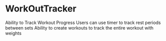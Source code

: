 # WorkOutTracker
Ability to Track Workout Progress
Users can use timer to track rest periods between sets
Ability to create workouts to track the entire workout with weights

